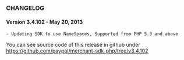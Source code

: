 ### CHANGELOG
 
#### Version 3.4.102 - May 20, 2013

    - Updating SDK to use NameSpaces, Supported from PHP 5.3 and above
 
You can see source code of this release in github under https://github.com/paypal/merchant-sdk-php/tree/v3.4.102
